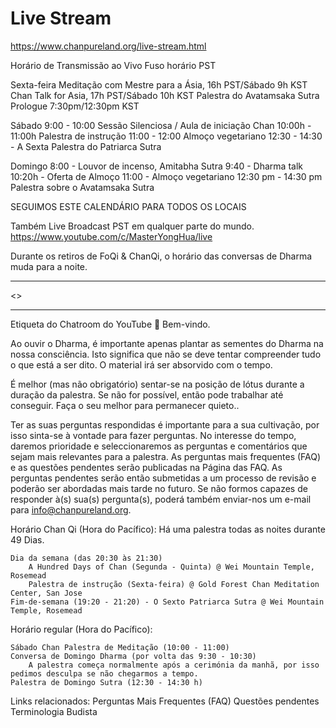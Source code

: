 # Live Stream

https://www.chanpureland.org/live-stream.html


Horário de Transmissão ao Vivo
Fuso horário PST

Sexta-feira
Meditação com Mestre para a Ásia, 16h PST/Sábado 9h KST
Chan Talk for Asia, 17h PST/Sábado 10h KST
Palestra do Avatamsaka Sutra Prologue 7:30pm/12:30pm KST

Sábado
9:00 - 10:00 Sessão Silenciosa / Aula de iniciação Chan
10:00h - 11:00h Palestra de instrução
11:00 - 12:00 Almoço vegetariano 
12:30 - 14:30 - A Sexta Palestra do Patriarca Sutra

Domingo
8:00 - Louvor de incenso, Amitabha Sutra 
9:40 - Dharma talk
10:20h - Oferta de Almoço 
11:00 - Almoço vegetariano
12:30 pm - 14:30 pm Palestra sobre o Avatamsaka Sutra

SEGUIMOS ESTE CALENDÁRIO PARA TODOS OS LOCAIS

Também Live Broadcast PST em qualquer parte do mundo.
https://www.youtube.com/c/MasterYongHua/live

Durante os retiros de FoQi & ChanQi, o horário das conversas de Dharma muda para a noite.

----

<<youtube>>

----

Etiqueta do Chatroom do YouTube
🙏 Bem-vindo. 

Ao ouvir o Dharma, é importante apenas plantar as sementes do Dharma na nossa consciência.  Isto significa que não se deve tentar compreender tudo o que está a ser dito. O material irá ser absorvido com o tempo.  

É melhor (mas não obrigatório) sentar-se na posição de lótus durante a duração da palestra. Se não for possível, então pode trabalhar até conseguir.  Faça o seu melhor para permanecer quieto..

Ter as suas perguntas respondidas é importante para a sua cultivação, por isso sinta-se à vontade para fazer perguntas.  No interesse do tempo, daremos prioridade e seleccionaremos as perguntas e comentários que sejam mais relevantes para a palestra.  As perguntas mais frequentes (FAQ) e as questões pendentes serão publicadas na Página das FAQ.  As perguntas pendentes serão então submetidas a um processo de revisão e poderão ser abordadas mais tarde no futuro.  Se não formos capazes de responder à(s) sua(s) pergunta(s), poderá também enviar-nos um e-mail para info@chanpureland.org.

Horário Chan Qi (Hora do Pacífico): Há uma palestra todas as noites durante 49 Dias. 

    Dia da semana (das 20:30 às 21:30)
        A Hundred Days of Chan (Segunda - Quinta) @ Wei Mountain Temple, Rosemead
        Palestra de instrução (Sexta-feira) @ Gold Forest Chan Meditation Center, San Jose
    Fim-de-semana (19:20 - 21:20) - O Sexto Patriarca Sutra @ Wei Mountain Temple, Rosemead


Horário regular (Hora do Pacífico): 

    Sábado Chan Palestra de Meditação (10:00 - 11:00) 
    Conversa de Domingo Dharma (por volta das 9:30 - 10:30)
        A palestra começa normalmente após a cerimónia da manhã, por isso pedimos desculpa se não chegarmos a tempo. 
    Palestra de Domingo Sutra (12:30 - 14:30 h)

Links relacionados:
Perguntas Mais Frequentes (FAQ)
Questões pendentes
Terminologia Budista